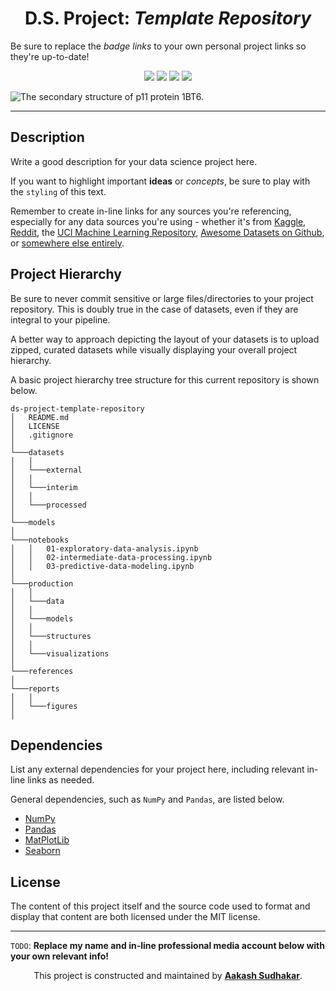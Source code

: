 <h1 align="center"><b>D.S. Project</b>: <i>Template Repository</i></h1>

Be sure to replace the _badge links_ to your own personal project links so they're up-to-date! 

<p align="center">
<a href="/LICENSE"><img src="https://img.shields.io/badge/license-MIT-blue.svg"/></a>
<a href="https://docs.python.org/3/index.html"><img src="https://img.shields.io/badge/python-3.6-blue.svg"/></a>
<a href=""><img src="https://img.shields.io/github/last-commit/AakashSudhakar/ds-project-maker.svg?style=flat"/></a>
<a href=""><img src="https://img.shields.io/github/repo-size/AakashSudhakar/ds-project-maker.svg?style=flat"/></a>


![The secondary structure of p11 protein 1BT6.](https://upload.wikimedia.org/wikipedia/en/d/d4/Structure_of_p11_protein_1BT6.png)

---

## Description

Write a good description for your data science project here. 

If you want to highlight important **ideas** or _concepts_, be sure to play with the `styling` of this text.

Remember to create in-line links for any sources you're referencing, especially for any data sources you're using - whether it's from [Kaggle](https://www.kaggle.com/), [Reddit](https://www.reddit.com/r/datasets/), the [UCI Machine Learning Repository](https://archive.ics.uci.edu/ml/datasets.php), [Awesome Datasets on Github](https://github.com/awesomedata/awesome-public-datasets), or [somewhere else entirely](https://www.google.com/). 

## Project Hierarchy

Be sure to never commit sensitive or large files/directories to your project repository. This is doubly true in the case of datasets, even if they are integral to your pipeline. 

A better way to approach depicting the layout of your datasets is to upload zipped, curated datasets while visually displaying your overall project hierarchy. 

A basic project hierarchy tree structure for this current repository is shown below.

```
ds-project-template-repository
│   README.md
│   LICENSE
│   .gitignore
│
└───datasets
│   │   
│   └───external
│   │   
│   └───interim
│   │   
│   └───processed
│
└───models
│
└───notebooks
│   │   01-exploratory-data-analysis.ipynb
│   │   02-intermediate-data-processing.ipynb
│   │   03-predictive-data-modeling.ipynb
│
└───production
│   │   
│   └───data
│   │   
│   └───models
│   │   
│   └───structures
│   │   
│   └───visualizations
│   
└───references
│   
└───reports
│   │   
│   └───figures
│   
```

## Dependencies

List any external dependencies for your project here, including relevant in-line links as needed. 

General dependencies, such as `NumPy` and `Pandas`, are listed below. 

* [NumPy](https://github.com/numpy/numpy)
* [Pandas](https://github.com/pandas-dev/pandas)
* [MatPlotLib](https://github.com/matplotlib/matplotlib)
* [Seaborn](https://github.com/mwaskom/seaborn)


## License

The content of this project itself and the source code used to format and display that content are both licensed under the MIT license.

---

`TODO`: **Replace my name and in-line professional media account below with your own relevant info!**

<p align="center">This project is constructed and maintained by <strong><a href="https://makeschool.com/portfolio/kash">Aakash Sudhakar</a></strong>.
</p>
